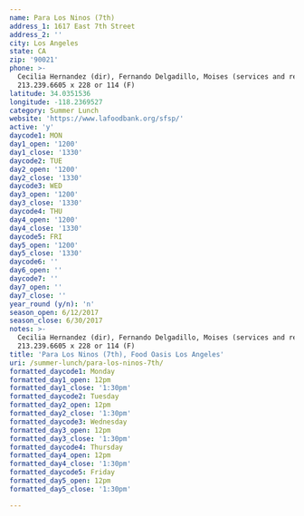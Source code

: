 ```yaml
---
name: Para Los Ninos (7th)
address_1: 1617 East 7th Street
address_2: ''
city: Los Angeles
state: CA
zip: '90021'
phone: >-
  Cecilia Hernandez (dir), Fernando Delgadillo, Moises (services and report) /
  213.239.6605 x 228 or 114 (F)
latitude: 34.0351536
longitude: -118.2369527
category: Summer Lunch
website: 'https://www.lafoodbank.org/sfsp/'
active: 'y'
daycode1: MON
day1_open: '1200'
day1_close: '1330'
daycode2: TUE
day2_open: '1200'
day2_close: '1330'
daycode3: WED
day3_open: '1200'
day3_close: '1330'
daycode4: THU
day4_open: '1200'
day4_close: '1330'
daycode5: FRI
day5_open: '1200'
day5_close: '1330'
daycode6: ''
day6_open: ''
daycode7: ''
day7_open: ''
day7_close: ''
year_round (y/n): 'n'
season_open: 6/12/2017
season_close: 6/30/2017
notes: >-
  Cecilia Hernandez (dir), Fernando Delgadillo, Moises (services and report) /
  213.239.6605 x 228 or 114 (F)
title: 'Para Los Ninos (7th), Food Oasis Los Angeles'
uri: /summer-lunch/para-los-ninos-7th/
formatted_daycode1: Monday
formatted_day1_open: 12pm
formatted_day1_close: '1:30pm'
formatted_daycode2: Tuesday
formatted_day2_open: 12pm
formatted_day2_close: '1:30pm'
formatted_daycode3: Wednesday
formatted_day3_open: 12pm
formatted_day3_close: '1:30pm'
formatted_daycode4: Thursday
formatted_day4_open: 12pm
formatted_day4_close: '1:30pm'
formatted_daycode5: Friday
formatted_day5_open: 12pm
formatted_day5_close: '1:30pm'

---
```













